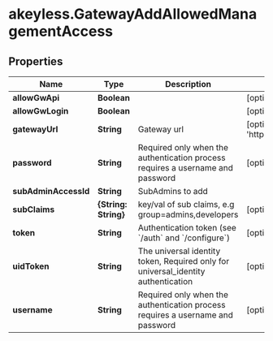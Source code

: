 # akeyless.GatewayAddAllowedManagementAccess

## Properties

Name | Type | Description | Notes
------------ | ------------- | ------------- | -------------
**allowGwApi** | **Boolean** |  | [optional] 
**allowGwLogin** | **Boolean** |  | [optional] 
**gatewayUrl** | **String** | Gateway url | [optional] [default to &#39;http://localhost:8000&#39;]
**password** | **String** | Required only when the authentication process requires a username and password | [optional] 
**subAdminAccessId** | **String** | SubAdmins to add | 
**subClaims** | **{String: String}** | key/val of sub claims, e.g group&#x3D;admins,developers | [optional] 
**token** | **String** | Authentication token (see &#x60;/auth&#x60; and &#x60;/configure&#x60;) | [optional] 
**uidToken** | **String** | The universal identity token, Required only for universal_identity authentication | [optional] 
**username** | **String** | Required only when the authentication process requires a username and password | [optional] 


